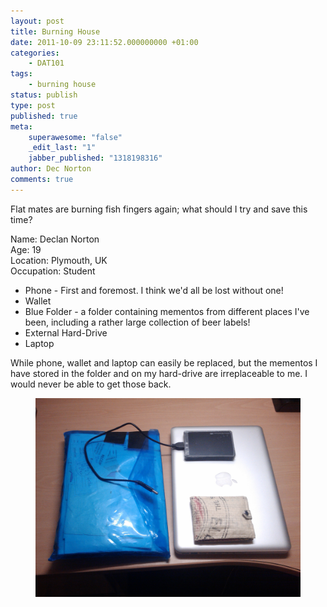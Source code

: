 ```yaml
---
layout: post
title: Burning House
date: 2011-10-09 23:11:52.000000000 +01:00
categories:
    - DAT101
tags:
    - burning house
status: publish
type: post
published: true
meta:
    superawesome: "false"
    _edit_last: "1"
    jabber_published: "1318198316"
author: Dec Norton
comments: true
---
```


<p>Flat mates are burning fish fingers again; what should I try and save this time?</p>

<!--more-->

<p>Name: Declan Norton<br />
Age: 19<br />
Location: Plymouth, UK<br />
Occupation: Student</p>
<ul>
<li>Phone - First and foremost. I think we'd all be lost without one!</li>
<li>Wallet</li>
<li>Blue Folder - a folder containing mementos from different places I've been, including a rather large collection of beer labels!</li>
<li>External Hard-Drive</li>
<li>Laptop</li>
</ul>
<p>While phone, wallet and laptop can easily be replaced, but the mementos I have stored in the folder and on my hard-drive are irreplaceable to me. I would never be able to get those back.</p>
<p><a href="http://decnorton.dev/assets/img_20111009_225932.jpg"></p>
<figure><img title="Burning House items" src="/assets/img_20111009_225932.jpg?w=300" alt="Items" /></figure>
<p></a></p>

